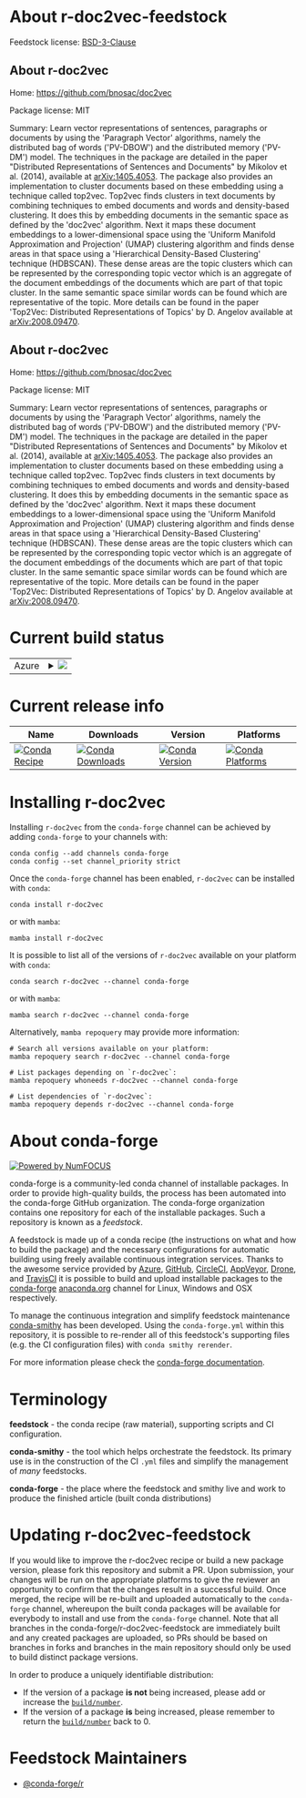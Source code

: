 About r-doc2vec-feedstock
=========================

Feedstock license: [BSD-3-Clause](https://github.com/conda-forge/r-doc2vec-feedstock/blob/main/LICENSE.txt)


About r-doc2vec
---------------

Home: https://github.com/bnosac/doc2vec

Package license: MIT

Summary: Learn vector representations of sentences, paragraphs or documents by using the 'Paragraph Vector' algorithms, namely the distributed bag of words ('PV-DBOW') and the distributed memory ('PV-DM') model. The techniques in the package are detailed in the paper "Distributed Representations of Sentences and Documents" by Mikolov et al. (2014), available at <arXiv:1405.4053>. The package also provides an implementation to cluster documents based on these embedding using a technique called top2vec. Top2vec finds clusters in text documents by combining techniques to embed documents and words and density-based clustering. It does this by embedding documents in the semantic space as defined by the 'doc2vec' algorithm. Next it maps these document embeddings to a lower-dimensional space using the 'Uniform Manifold Approximation and Projection' (UMAP) clustering algorithm and finds dense areas in that space using a 'Hierarchical Density-Based Clustering' technique (HDBSCAN). These dense areas are the topic clusters which can be represented by the corresponding topic vector which is an aggregate of the document embeddings of the documents which are part of that topic cluster. In the same semantic space similar words can be found which are representative of the topic. More details can be found in the paper 'Top2Vec: Distributed Representations of Topics' by D. Angelov available at <arXiv:2008.09470>.

About r-doc2vec
---------------

Home: https://github.com/bnosac/doc2vec

Package license: MIT

Summary: Learn vector representations of sentences, paragraphs or documents by using the 'Paragraph Vector' algorithms, namely the distributed bag of words ('PV-DBOW') and the distributed memory ('PV-DM') model. The techniques in the package are detailed in the paper "Distributed Representations of Sentences and Documents" by Mikolov et al. (2014), available at <arXiv:1405.4053>. The package also provides an implementation to cluster documents based on these embedding using a technique called top2vec. Top2vec finds clusters in text documents by combining techniques to embed documents and words and density-based clustering. It does this by embedding documents in the semantic space as defined by the 'doc2vec' algorithm. Next it maps these document embeddings to a lower-dimensional space using the 'Uniform Manifold Approximation and Projection' (UMAP) clustering algorithm and finds dense areas in that space using a 'Hierarchical Density-Based Clustering' technique (HDBSCAN). These dense areas are the topic clusters which can be represented by the corresponding topic vector which is an aggregate of the document embeddings of the documents which are part of that topic cluster. In the same semantic space similar words can be found which are representative of the topic. More details can be found in the paper 'Top2Vec: Distributed Representations of Topics' by D. Angelov available at <arXiv:2008.09470>.

Current build status
====================


<table>
    
  <tr>
    <td>Azure</td>
    <td>
      <details>
        <summary>
          <a href="https://dev.azure.com/conda-forge/feedstock-builds/_build/latest?definitionId=13747&branchName=main">
            <img src="https://dev.azure.com/conda-forge/feedstock-builds/_apis/build/status/r-doc2vec-feedstock?branchName=main">
          </a>
        </summary>
        <table>
          <thead><tr><th>Variant</th><th>Status</th></tr></thead>
          <tbody><tr>
              <td>linux_64_r_base4.3</td>
              <td>
                <a href="https://dev.azure.com/conda-forge/feedstock-builds/_build/latest?definitionId=13747&branchName=main">
                  <img src="https://dev.azure.com/conda-forge/feedstock-builds/_apis/build/status/r-doc2vec-feedstock?branchName=main&jobName=linux&configuration=linux%20linux_64_r_base4.3" alt="variant">
                </a>
              </td>
            </tr><tr>
              <td>linux_64_r_base4.4</td>
              <td>
                <a href="https://dev.azure.com/conda-forge/feedstock-builds/_build/latest?definitionId=13747&branchName=main">
                  <img src="https://dev.azure.com/conda-forge/feedstock-builds/_apis/build/status/r-doc2vec-feedstock?branchName=main&jobName=linux&configuration=linux%20linux_64_r_base4.4" alt="variant">
                </a>
              </td>
            </tr><tr>
              <td>osx_64_r_base4.3</td>
              <td>
                <a href="https://dev.azure.com/conda-forge/feedstock-builds/_build/latest?definitionId=13747&branchName=main">
                  <img src="https://dev.azure.com/conda-forge/feedstock-builds/_apis/build/status/r-doc2vec-feedstock?branchName=main&jobName=osx&configuration=osx%20osx_64_r_base4.3" alt="variant">
                </a>
              </td>
            </tr><tr>
              <td>osx_64_r_base4.4</td>
              <td>
                <a href="https://dev.azure.com/conda-forge/feedstock-builds/_build/latest?definitionId=13747&branchName=main">
                  <img src="https://dev.azure.com/conda-forge/feedstock-builds/_apis/build/status/r-doc2vec-feedstock?branchName=main&jobName=osx&configuration=osx%20osx_64_r_base4.4" alt="variant">
                </a>
              </td>
            </tr><tr>
              <td>win_64_r_base4.3</td>
              <td>
                <a href="https://dev.azure.com/conda-forge/feedstock-builds/_build/latest?definitionId=13747&branchName=main">
                  <img src="https://dev.azure.com/conda-forge/feedstock-builds/_apis/build/status/r-doc2vec-feedstock?branchName=main&jobName=win&configuration=win%20win_64_r_base4.3" alt="variant">
                </a>
              </td>
            </tr><tr>
              <td>win_64_r_base4.4</td>
              <td>
                <a href="https://dev.azure.com/conda-forge/feedstock-builds/_build/latest?definitionId=13747&branchName=main">
                  <img src="https://dev.azure.com/conda-forge/feedstock-builds/_apis/build/status/r-doc2vec-feedstock?branchName=main&jobName=win&configuration=win%20win_64_r_base4.4" alt="variant">
                </a>
              </td>
            </tr>
          </tbody>
        </table>
      </details>
    </td>
  </tr>
</table>

Current release info
====================

| Name | Downloads | Version | Platforms |
| --- | --- | --- | --- |
| [![Conda Recipe](https://img.shields.io/badge/recipe-r--doc2vec-green.svg)](https://anaconda.org/conda-forge/r-doc2vec) | [![Conda Downloads](https://img.shields.io/conda/dn/conda-forge/r-doc2vec.svg)](https://anaconda.org/conda-forge/r-doc2vec) | [![Conda Version](https://img.shields.io/conda/vn/conda-forge/r-doc2vec.svg)](https://anaconda.org/conda-forge/r-doc2vec) | [![Conda Platforms](https://img.shields.io/conda/pn/conda-forge/r-doc2vec.svg)](https://anaconda.org/conda-forge/r-doc2vec) |

Installing r-doc2vec
====================

Installing `r-doc2vec` from the `conda-forge` channel can be achieved by adding `conda-forge` to your channels with:

```
conda config --add channels conda-forge
conda config --set channel_priority strict
```

Once the `conda-forge` channel has been enabled, `r-doc2vec` can be installed with `conda`:

```
conda install r-doc2vec
```

or with `mamba`:

```
mamba install r-doc2vec
```

It is possible to list all of the versions of `r-doc2vec` available on your platform with `conda`:

```
conda search r-doc2vec --channel conda-forge
```

or with `mamba`:

```
mamba search r-doc2vec --channel conda-forge
```

Alternatively, `mamba repoquery` may provide more information:

```
# Search all versions available on your platform:
mamba repoquery search r-doc2vec --channel conda-forge

# List packages depending on `r-doc2vec`:
mamba repoquery whoneeds r-doc2vec --channel conda-forge

# List dependencies of `r-doc2vec`:
mamba repoquery depends r-doc2vec --channel conda-forge
```


About conda-forge
=================

[![Powered by
NumFOCUS](https://img.shields.io/badge/powered%20by-NumFOCUS-orange.svg?style=flat&colorA=E1523D&colorB=007D8A)](https://numfocus.org)

conda-forge is a community-led conda channel of installable packages.
In order to provide high-quality builds, the process has been automated into the
conda-forge GitHub organization. The conda-forge organization contains one repository
for each of the installable packages. Such a repository is known as a *feedstock*.

A feedstock is made up of a conda recipe (the instructions on what and how to build
the package) and the necessary configurations for automatic building using freely
available continuous integration services. Thanks to the awesome service provided by
[Azure](https://azure.microsoft.com/en-us/services/devops/), [GitHub](https://github.com/),
[CircleCI](https://circleci.com/), [AppVeyor](https://www.appveyor.com/),
[Drone](https://cloud.drone.io/welcome), and [TravisCI](https://travis-ci.com/)
it is possible to build and upload installable packages to the
[conda-forge](https://anaconda.org/conda-forge) [anaconda.org](https://anaconda.org/)
channel for Linux, Windows and OSX respectively.

To manage the continuous integration and simplify feedstock maintenance
[conda-smithy](https://github.com/conda-forge/conda-smithy) has been developed.
Using the ``conda-forge.yml`` within this repository, it is possible to re-render all of
this feedstock's supporting files (e.g. the CI configuration files) with ``conda smithy rerender``.

For more information please check the [conda-forge documentation](https://conda-forge.org/docs/).

Terminology
===========

**feedstock** - the conda recipe (raw material), supporting scripts and CI configuration.

**conda-smithy** - the tool which helps orchestrate the feedstock.
                   Its primary use is in the construction of the CI ``.yml`` files
                   and simplify the management of *many* feedstocks.

**conda-forge** - the place where the feedstock and smithy live and work to
                  produce the finished article (built conda distributions)


Updating r-doc2vec-feedstock
============================

If you would like to improve the r-doc2vec recipe or build a new
package version, please fork this repository and submit a PR. Upon submission,
your changes will be run on the appropriate platforms to give the reviewer an
opportunity to confirm that the changes result in a successful build. Once
merged, the recipe will be re-built and uploaded automatically to the
`conda-forge` channel, whereupon the built conda packages will be available for
everybody to install and use from the `conda-forge` channel.
Note that all branches in the conda-forge/r-doc2vec-feedstock are
immediately built and any created packages are uploaded, so PRs should be based
on branches in forks and branches in the main repository should only be used to
build distinct package versions.

In order to produce a uniquely identifiable distribution:
 * If the version of a package **is not** being increased, please add or increase
   the [``build/number``](https://docs.conda.io/projects/conda-build/en/latest/resources/define-metadata.html#build-number-and-string).
 * If the version of a package **is** being increased, please remember to return
   the [``build/number``](https://docs.conda.io/projects/conda-build/en/latest/resources/define-metadata.html#build-number-and-string)
   back to 0.

Feedstock Maintainers
=====================

* [@conda-forge/r](https://github.com/conda-forge/r/)

